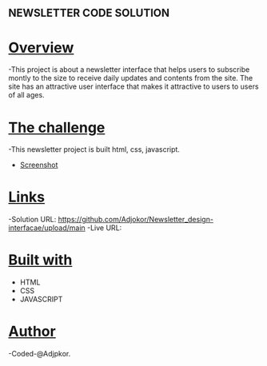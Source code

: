 ## NEWSLETTER CODE SOLUTION

# [Overview](#overview)
-This project is about a newsletter interface that helps users to  subscribe montly to the size to receive daily updates and contents from the site. The site has an attractive user interface that makes it attractive to users to users of all ages.

# [The challenge](#the-challenge)
  -This newsletter project is built html, css, javascript.

  - [Screenshot](#screenshot)

  # [Links](#links)
  -Solution URL: https://github.com/Adjokor/Newsletter_design-interfacae/upload/main
  -Live URL: 


  # [Built with](#built-with)
  - HTML
  - CSS
  - JAVASCRIPT


# [Author](#author)
 -Coded-@Adjpkor.
